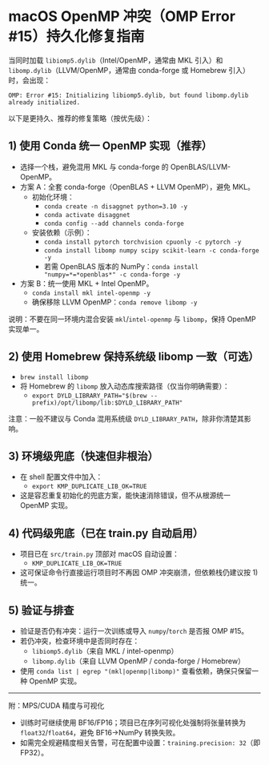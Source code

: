 # macOS OpenMP 冲突（OMP Error #15）持久化修复指南

当同时加载 `libiomp5.dylib`（Intel/OpenMP，通常由 MKL 引入）和 `libomp.dylib`（LLVM/OpenMP，通常由 conda-forge 或 Homebrew 引入）时，会出现：

```
OMP: Error #15: Initializing libiomp5.dylib, but found libomp.dylib already initialized.
```

以下是更持久、推荐的修复策略（按优先级）：

## 1) 使用 Conda 统一 OpenMP 实现（推荐）
- 选择一个栈，避免混用 MKL 与 conda-forge 的 OpenBLAS/LLVM-OpenMP。
- 方案 A：全套 conda-forge（OpenBLAS + LLVM OpenMP），避免 MKL。
  - 初始化环境：
    - `conda create -n disaggnet python=3.10 -y`
    - `conda activate disaggnet`
    - `conda config --add channels conda-forge`
  - 安装依赖（示例）：
    - `conda install pytorch torchvision cpuonly -c pytorch -y`
    - `conda install libomp numpy scipy scikit-learn -c conda-forge -y`
    - 若需 OpenBLAS 版本的 NumPy：`conda install "numpy=*=*openblas*" -c conda-forge -y`
- 方案 B：统一使用 MKL + Intel OpenMP。
  - `conda install mkl intel-openmp -y`
  - 确保移除 LLVM OpenMP：`conda remove libomp -y`

说明：不要在同一环境内混合安装 `mkl`/`intel-openmp` 与 `libomp`，保持 OpenMP 实现单一。

## 2) 使用 Homebrew 保持系统级 libomp 一致（可选）
- `brew install libomp`
- 将 Homebrew 的 `libomp` 放入动态库搜索路径（仅当你明确需要）：
  - `export DYLD_LIBRARY_PATH="$(brew --prefix)/opt/libomp/lib:$DYLD_LIBRARY_PATH"`

注意：一般不建议与 Conda 混用系统级 `DYLD_LIBRARY_PATH`，除非你清楚其影响。

## 3) 环境级兜底（快速但非根治）
- 在 shell 配置文件中加入：
  - `export KMP_DUPLICATE_LIB_OK=TRUE`
- 这是容忍重复初始化的兜底方案，能快速消除错误，但不从根源统一 OpenMP 实现。

## 4) 代码级兜底（已在 train.py 自动启用）
- 项目已在 `src/train.py` 顶部对 macOS 自动设置：
  - `KMP_DUPLICATE_LIB_OK=TRUE`
- 这可保证命令行直接运行项目时不再因 OMP 冲突崩溃，但依赖栈仍建议按 1) 统一。

## 5) 验证与排查
- 验证是否仍有冲突：运行一次训练或导入 `numpy`/`torch` 是否报 OMP #15。
- 若仍冲突，检查环境中是否同时存在：
  - `libiomp5.dylib`（来自 MKL / intel-openmp）
  - `libomp.dylib`（来自 LLVM OpenMP / conda-forge / Homebrew）
- 使用 `conda list | egrep "(mkl|openmp|libomp)"` 查看依赖，确保只保留一种 OpenMP 实现。

---

附：MPS/CUDA 精度与可视化
- 训练时可继续使用 BF16/FP16；项目已在序列可视化处强制将张量转换为 `float32`/`float64`，避免 BF16→NumPy 转换失败。
- 如需完全规避精度相关告警，可在配置中设置：`training.precision: 32`（即 FP32）。